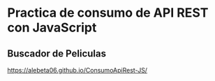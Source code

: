 # Practica de consumo de API REST con JavaScript
## Buscador de Peliculas
https://alebeta06.github.io/ConsumoApiRest-JS/
